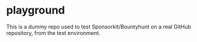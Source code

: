 # playground
This is a dummy repo used to test Sponsorkit/Bountyhunt on a real GitHub repository, from the test environment.
